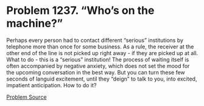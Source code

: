 # Problem 1237. “Who’s on the machine?”

Perhaps every person had to contact different “serious” institutions by telephone more than once for some business. As a rule, the receiver at the other end of the line is not picked up right away - if they are picked up at all. What to do - this is a “serious” institution! The process of waiting itself is often accompanied by negative anxiety, which does not set the mood for the upcoming conversation in the best way. But you can turn these few seconds of languid excitement, until they “deign” to talk to you, into excited, impatient anticipation. How to do it?

[Problem Source](https://www.trizland.ru/tasks/5688/)